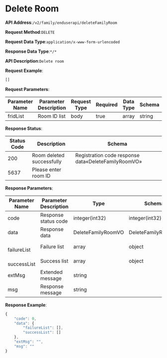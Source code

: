 # Delete Room


**API Address**:`/v2/family/enduserapi/deleteFamilyRoom`


**Request Method**:`DELETE`


**Request Data Type**:`application/x-www-form-urlencoded`


**Response Data Type**:`*/*`


**API Description**:`Delete room`



**Request Example**:


```javascript
[]
```


**Request Parameters**:


| Parameter Name | Parameter Description | Request Type | Required | Data Type | Schema |
| -------------- | --------------------- | ------------ | -------- | --------- | ------ |
| fridList       | Room ID list          | body         | true     | array     | string |


**Response Status**:


| Status Code | Description                | Schema                                     |
| ----------- | -------------------------- | ------------------------------------------ |
| 200         | Room deleted successfully  | Registration code response data«DeleteFamilyRoomVO» |
| 5637        | Please enter room ID       |                                            |


**Response Parameters**:


| Parameter Name         | Parameter Description | Type               | Schema             |
| ---------------------- | --------------------- | ------------------ | ------------------ |
| code                   | Response status code  | integer(int32)     | integer(int32)     |
| data                   | Response data         | DeleteFamilyRoomVO | DeleteFamilyRoomVO |
| &emsp;&emsp;failureList | Failure list         | array              | object             |
| &emsp;&emsp;successList | Success list         | array              | object             |
| extMsg                 | Extended message      | string             |                    |
| msg                    | Response message      | string             |                    |


**Response Example**:
```javascript
{
	"code": 0,
	"data": {
		"failureList": [],
		"successList": []
	},
	"extMsg": "",
	"msg": ""
}
```